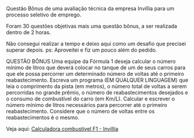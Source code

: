Questão Bônus de uma avaliação técnica da empresa Invillia para um processo seletivo de emprego.

Foram 30 questões objetivas mais uma questão bônus, a ser realizada dentro de 2 horas.

Não consegui realizar a tempo e deixo aqui como um desafio que precisei superar depois.
ps: Aproveitei e fiz um pouco além do pedido.

QUESTÃO BÔNUS
Uma equipe da Fórmula 1 deseja calcular o número mínimo de litros que deverá colocar no tanque de um de seus carros para que ele possa percorrer um determinado número de voltas até o primeiro reabastecimento. Escreva um programa (EM QUALQUER LINGUAGEM) que leia o comprimento da pista (em metros), o número total de voltas a serem percorridas no grande prêmio, o número de reabastecimentos desejados e o consumo de combustível do carro (em Km/L). Calcular e escrever o número mínimo de litros necessários para percorrer até o primeiro reabastecimento. Considere que o número de voltas entre os reabastecimentos é o mesmo.

Veja aqui: [Calculadora combustível F1 - Invillia](https://igoralopes.github.io/Projects/Calculadora%20combust%C3%ADvel%20F1%20-%20Invillia/index.html)